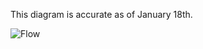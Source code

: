 This diagram is accurate as of January 18th.

![Flow](https://raw.githubusercontent.com/phuse-org/phuse-scripts/SENDDataFactory/contributed/Nonclinical/R/SEND%20Data%20Factory/SEND%20Data%20Factory.png "Code Flow")
